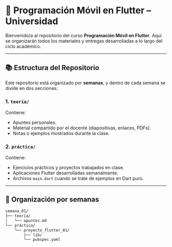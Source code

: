 # 📱 Programación Móvil en Flutter – Universidad

Bienvenido/a al repositorio del curso **Programación Móvil en Flutter**. Aquí se organizarán todos los materiales y entregas desarrolladas a lo largo del ciclo académico.

---

## 📚 Estructura del Repositorio

Este repositorio está organizado por **semanas**, y dentro de cada semana se divide en dos secciones:

### 1. `teoría/`
Contiene:
- Apuntes personales.
- Material compartido por el docente (diapositivas, enlaces, PDFs).
- Notas o ejemplos mostrados durante la clase.

### 2. `práctica/`
Contiene:
- Ejercicios prácticos y proyectos trabajados en clase.
- Aplicaciones Flutter desarrolladas semanalmente.
- Archivos `main.dart` cuando se trate de ejemplos en Dart puro.

---

## 📆 Organización por semanas

```bash
semana_01/
├── teoría/
│   └── apuntes.md
└── práctica/
    └── proyecto_flutter_01/
        ├── lib/
        └── pubspec.yaml


